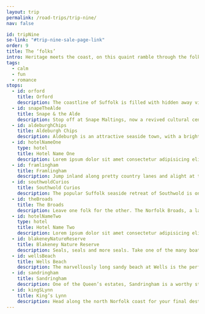 ```yaml
---
layout: trip
permalink: /road-trips/trip-nine/
nav: false

id: tripNine
se-link: "#trip-nine-sale-page-link"
order: 9
title: The ‘folks’
intro: Heritage meets the coast, on this quaint ramble through the folks. Starting in Suffolk and winding its way through Norfolk, pass imposing castles and seaside idyllicism, soaking up history and chips as you sink into the slow lane.
tags:
  - calm
  - fun
  - romance
stops:
  - id: orford
    title: Orford
    description: The coastline of Suffolk is filled with hidden away villages. Each feels like an adventure into some forgotten place; maybe it’s the fact that there is no real coast road connecting them, meaning you have to dart back and forth from the nearby A12. That, and their irresistible historic charm. Orford is as good a starting point for this as any; follow the long country lane dead-ended by the village. Composed of what feels like just three roads of pretty cottages, the centrepiece is the unique octagonal fortress that dwarfs the hamlet. Though tiny, Orford has some remarkably good places to eat. It’s pretty upmarket round these parts, don’t you know.
  - id: snapeTheAlde
    title: Snape & the Alde
    description: Stop off at Snape Maltings, now a revived cultural centre with art, music, crafts and more. It’s worth having a potter around and picking up some local goods, before taking the pretty riverside walk in the direction of the coast. Not far in you’ll spy a little hut on the shoreline, where during the right months you can hire a canoe or paddle board. It’s cheap and cheerful, gliding along this calm part of the river - the standout though is catching a glimpse of the basking seals that dot the lengthy sandbanks. It’s a perfect habitat for them, and you can get pretty close without disturbing the seals. After that bit of fun, head to the coast again for a seaside frolic in Aldeburgh.
  - id: aldeburghChips
    title: Aldeburgh Chips
    description: Aldeburgh is an attractive seaside town, with a brightly-painted mismatch of homes lining the beachfront. It’s also rumoured to have the best chippy in the country. Since 1967, the stalwart chippy Aldeburgh Fish & Chips has been frying the day’s fresh catch, becoming so popular it expanded to three locations on the small seaside town’s high street. Grab your cod and mushy peas, and find your spot on the seafront for that most sacred of seaside experiences.
  - id: hotelNameOne
    type: hotel
    title: Hotel Name One
    description: Lorem ipsum dolor sit amet consectetur adipisicing elit. Quia et neque porro a, labore repellendus iusto soluta, repudiandae deserunt iure animi optio, debitis explicabo quo. Nobis magnam quae neque voluptas enim, temporibus perspiciatis iusto nostrum veritatis nesciunt, sit cupiditate distinctio.
  - id: framlingham
    title: Framlingham
    description: Jump inland along pretty country lanes and alight at the picturesque village of Framlingham. Dominated by a vast castle, the town bustles with visitors exploring the gargantuan walls and quaint tea rooms. This is also where Ed Sheeran is from; so that’s certainly a thing. Walk the castle’s walls and you’ll be rewarded with far-reaching views over the gentle Suffolk countryside.
  - id: southwoldCurios
    title: Southwold Curios
    description: The popular Suffolk seaside retreat of Southwold is one of those well-heeled destinations, a beach town with great restaurants, historic pubs, and picturesque scenes at every corner. Yet on Southwold’s pier lies a place packed with curios and oddities. The Under the Pier Show is a fantastical spot, a reimagining of the penny arcade filled with machines of wit and satire. Try your hand at Wack-a-Banker, or decide the fate of a little lamb in Pet-or-Meat. The mad genius behind the machines is Tim Hunkin, blurring the lines between a modern art installation and old-fashioned seaside fun. A bizarre experience not to be missed!
  - id: theBroads
    title: The Broads
    description: Leave one folk for the other. The Norfolk Broads, a landscape of serene waterways, make for a wonderfully wild escape. The best way to explore them? By boat, naturally. From canoes to river barges with bedrooms and kitchens, head out on the water and breeze past fields of reeds, twisting around the waterways and darting across the vast broads where unique birdlife soundtracks your adventure. Head for small village pubs, or moor your boat in the remotest part you can find.
  - id: hotelNameTwo
    type: hotel
    title: Hotel Name Two
    description: Lorem ipsum dolor sit amet consectetur adipisicing elit. Quia et neque porro a, labore repellendus iusto soluta, repudiandae deserunt iure animi optio, debitis explicabo quo. Nobis magnam quae neque voluptas enim, temporibus perspiciatis iusto nostrum veritatis nesciunt, sit cupiditate distinctio.
  - id: blakeneyNatureReserve
    title: Blakeney Nature Reserve
    description: Seals, seals and more seals. Take one of the many boat trips running excursions into this popular reserve, where you’ll find one of the highest concentrations of seals anywhere in the country. That’s all there is to it; lots, and lots, and lots of those cute little monsters basking in the sun and taking a dip.
  - id: wellsBeach
    title: Wells Beach
    description: The marvellously long sandy beach at Wells is the perfect spot for a sunbathe and a paddle. Miles and miles of sand stretch to the west, backed by a pine forest and a line of wooden beach huts. They all vary in stature and colour, and if you squint, the sand, treeline and technicolour huts have a certain Caribbean quality to them. If you really squint that is. Pinch yourself; you’re in north Norfolk.
  - id: sandringham
    title: Sandringham
    description: One of the Queen’s estates, Sandringham is a worthy stop off if you’re into seeing how the other half live. There’s no denying the immaculate gardens and gorgeous objets d'art that fill the place, they are all stunning; though, of course, you’ll have to pay to see them.
  - id: kingSLynn
    title: King’s Lynn
    description: Head along the north Norfolk coast for your final destination; the wonderfully historic King’s Lynn. Old merchant houses vie for space on the riverfront, with medieval lanes leading to impressive market squares and thriving local fare. Soak up the historic atmosphere and sink into old world pubs, a final hoorah to the road trip through England’s folks.
---
```


